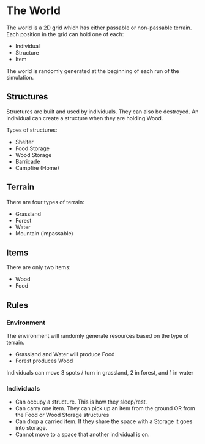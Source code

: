 # The World
The world is a 2D grid which has either passable or non-passable terrain.
Each position in the grid can hold one of each:
- Individual
- Structure
- Item

The world is randomly generated at the beginning of each run of the simulation.

## Structures
Structures are built and used by individuals. They can also be destroyed. An
individual can create a structure when they are holding Wood.

Types of structures:
- Shelter
- Food Storage
- Wood Storage
- Barricade
- Campfire (Home)

## Terrain
There are four types of terrain:
- Grassland
- Forest
- Water
- Mountain (impassable)

## Items
There are only two items:
- Wood
- Food

## Rules

### Environment
The environment will randomly generate resources based on the type of terrain.
- Grassland and Water will produce Food
- Forest produces Wood

Individuals can move 3 spots / turn in grassland, 2 in forest, and 1 in water

### Individuals
- Can occupy a structure. This is how they sleep/rest.
- Can carry one item. They can pick up an item from the ground OR
  from the Food or Wood Storage structures
- Can drop a carried item. If they share the space with a Storage it goes into storage.
- Cannot move to a space that another individual is on.
